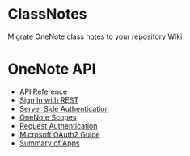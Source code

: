 # ClassNotes
Migrate OneNote class notes to your repository Wiki


OneNote API
===========
* [API Reference](http://dev.onenote.com/docs#/reference/get-pages/v10menotessectionsidpagesfilterorderbyselecttopskipsearchcount/get?console=1)
* [Sign In with REST](https://msdn.microsoft.com/en-us/library/hh826543.aspx#rest)
* [Server Side Authentication](https://msdn.microsoft.com/en-us/library/hh243649.aspx#get_access_rest)
* [OneNote Scopes](https://msdn.microsoft.com/en-us/library/office/dn807159.aspx)
* [Request Authentication](https://msdn.microsoft.com/en-us/library/office/dn575435.aspx#sectionSection4)
* [Microsoft OAuth2 Guide](https://msdn.microsoft.com/en-us/library/hh243647.aspx)
* [Summary of Apps]()
